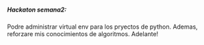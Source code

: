 ##### Hackaton semana2:
Podre administrar virtual env para los pryectos de python. Ademas, reforzare mis conocimientos de algoritmos. Adelante!